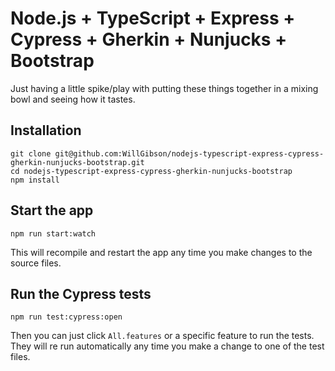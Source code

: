 # Node.js + TypeScript + Express + Cypress + Gherkin + Nunjucks + Bootstrap

Just having a little spike/play with putting these things together in a mixing bowl and seeing how it tastes.

## Installation

    git clone git@github.com:WillGibson/nodejs-typescript-express-cypress-gherkin-nunjucks-bootstrap.git 
    cd nodejs-typescript-express-cypress-gherkin-nunjucks-bootstrap
    npm install

## Start the app

    npm run start:watch

This will recompile and restart the app any time you make changes to the source files.

## Run the Cypress tests

    npm run test:cypress:open

Then you can just click `All.features` or a specific feature to run the tests. They will re run automatically any time you make a change to one of the test files.
